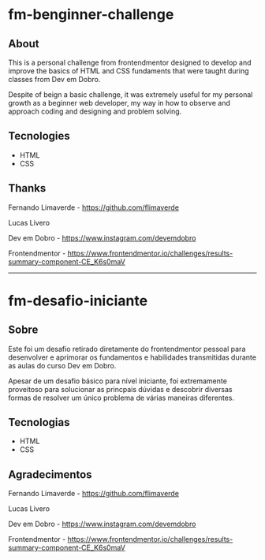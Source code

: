 # fm-benginner-challenge

## About

This is a personal challenge from frontendmentor designed to develop and improve the basics of HTML and CSS fundaments that were taught during classes from Dev em Dobro.

Despite of beign a basic challenge, it was extremely useful for my personal growth as a beginner web developer, my way in how to observe and approach coding and designing 
and problem solving.

## Tecnologies

- HTML
- CSS

## Thanks

Fernando Limaverde - https://github.com/flimaverde

Lucas Livero

Dev em Dobro - https://www.instagram.com/devemdobro

Frontendmentor - https://www.frontendmentor.io/challenges/results-summary-component-CE_K6s0maV

-------------------------------------------------------------------------------------------------------------------------------------------------------------------------------

# fm-desafio-iniciante

## Sobre

Este foi um desafio retirado diretamente do frontendmentor pessoal para desenvolver e aprimorar os fundamentos e habilidades transmitidas durante as aulas do curso Dev em Dobro.

Apesar de um desafio básico para nível iniciante, foi extremamente proveitoso para solucionar as princpais dúvidas e descobrir diversas formas de resolver um único problema de várias maneiras diferentes.

## Tecnologias

- HTML
- CSS

## Agradecimentos

Fernando Limaverde - https://github.com/flimaverde

Lucas Livero

Dev em Dobro - https://www.instagram.com/devemdobro

Frontendmentor - https://www.frontendmentor.io/challenges/results-summary-component-CE_K6s0maV
